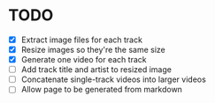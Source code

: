 # TODO

- [x] Extract image files for each track
- [x] Resize images so they're the same size
- [x] Generate one video for each track
- [ ] Add track title and artist to resized image
- [ ] Concatenate single-track videos into larger videos
- [ ] Allow page to be generated from markdown
